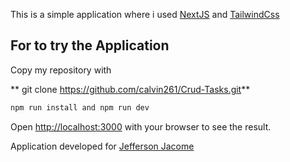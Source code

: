This is a simple application where i used [NextJS](https://nextjs.org/docs) and [TailwindCss](https://tailwindcss.com/docs)

## For to try the Application
Copy my repository with


** git clone https://github.com/calvin261/Crud-Tasks.git**

```bash
npm run install and npm run dev
```

Open [http://localhost:3000](http://localhost:3000) with your browser to see the result.

Application developed for [Jefferson Jacome](https://adoring-kalam-cb6220.netlify.app)
